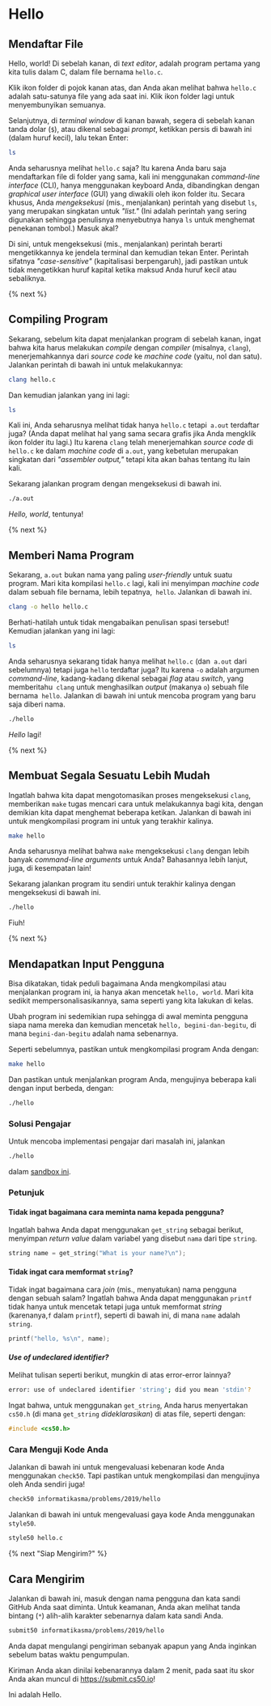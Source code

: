 # Hello

<!-- TODO Introduction Video

{% video https://www.youtube.com/watch?v=sxXQ-jgUIg8 %}

{% next %} -->

## Mendaftar File

Hello, world! Di sebelah kanan, di *text editor*, adalah program pertama yang kita tulis dalam C, dalam file bernama `hello.c`.

Klik ikon folder di pojok kanan atas, dan Anda akan melihat bahwa `hello.c` adalah satu-satunya file yang ada saat ini. Klik ikon folder lagi untuk menyembunyikan semuanya.

Selanjutnya, di *terminal window* di kanan bawah, segera di sebelah kanan tanda dolar (`$`), atau dikenal sebagai *prompt*, ketikkan persis di bawah ini (dalam huruf kecil), lalu tekan Enter:

```bash
ls
```

Anda seharusnya melihat `hello.c` saja? Itu karena Anda baru saja mendaftarkan file di folder yang sama, kali ini menggunakan *command-line interface* (CLI), hanya menggunakan keyboard Anda, dibandingkan dengan *graphical user interface* (GUI) yang diwakili oleh ikon folder itu. Secara khusus, Anda *mengeksekusi* (mis., menjalankan) perintah yang disebut `ls`, yang merupakan singkatan untuk *"list."* (Ini adalah perintah yang sering digunakan sehingga penulisnya menyebutnya hanya `ls` untuk menghemat penekanan tombol.) Masuk akal?

Di sini, untuk mengeksekusi (mis., menjalankan) perintah berarti mengetikkannya ke jendela terminal dan kemudian tekan Enter. Perintah sifatnya *"case-sensitive"* (kapitalisasi berpengaruh), jadi pastikan untuk tidak mengetikkan huruf kapital ketika maksud Anda huruf kecil atau sebaliknya.

{% next %}

## Compiling Program

Sekarang, sebelum kita dapat menjalankan program di sebelah kanan, ingat bahwa kita harus melakukan *compile* dengan *compiler* (misalnya, `clang`), menerjemahkannya dari *source code* ke *machine code* (yaitu, nol dan satu). Jalankan perintah di bawah ini untuk melakukannya:

```bash
clang hello.c
```

Dan kemudian jalankan yang ini lagi:

```bash
ls
```

Kali ini, Anda seharusnya melihat tidak hanya `hello.c` tetapi` a.out` terdaftar juga? (Anda dapat melihat hal yang sama secara grafis jika Anda mengklik ikon folder itu lagi.) Itu karena `clang` telah menerjemahkan *source code* di` hello.c` ke dalam *machine code* di `a.out`, yang kebetulan merupakan singkatan dari *"assembler output,"* tetapi kita akan bahas tentang itu lain kali.

Sekarang jalankan program dengan mengeksekusi di bawah ini.

```bash
./a.out
```

*Hello, world*, tentunya!

{% next %}

## Memberi Nama Program

Sekarang, `a.out` bukan nama yang paling *user-friendly* untuk suatu program. Mari kita kompilasi `hello.c` lagi, kali ini menyimpan *machine code* dalam sebuah file bernama, lebih tepatnya,` hello`. Jalankan di bawah ini.

```bash
clang -o hello hello.c
```

Berhati-hatilah untuk tidak mengabaikan penulisan spasi tersebut! Kemudian jalankan yang ini lagi:

```bash
ls
```

Anda seharusnya sekarang tidak hanya melihat `hello.c` (dan` a.out` dari sebelumnya) tetapi juga `hello` terdaftar juga? Itu karena `-o` adalah argumen *command-line*, kadang-kadang dikenal sebagai *flag* atau *switch*, yang memberitahu` clang` untuk menghasilkan *output* (makanya `o`) sebuah file bernama` hello`. Jalankan di bawah ini untuk mencoba program yang baru saja diberi nama.

```bash
./hello
```

*Hello* lagi!

{% next %}

## Membuat Segala Sesuatu Lebih Mudah

Ingatlah bahwa kita dapat mengotomasikan proses mengeksekusi `clang`, memberikan `make` tugas mencari cara untuk melakukannya bagi kita, dengan demikian kita dapat menghemat beberapa ketikan. Jalankan di bawah ini untuk mengkompilasi program ini untuk yang terakhir kalinya.

```bash
make hello
```

Anda seharusnya melihat bahwa `make` mengeksekusi `clang` dengan lebih banyak *command-line arguments* untuk Anda? Bahasannya lebih lanjut, juga, di kesempatan lain!

Sekarang jalankan program itu sendiri untuk terakhir kalinya dengan mengeksekusi di bawah ini.

```bash
./hello
```

Fiuh!

{% next %}

## Mendapatkan Input Pengguna

Bisa dikatakan, tidak peduli bagaimana Anda mengkompilasi atau menjalankan program ini, ia hanya akan mencetak `hello, world`. Mari kita sedikit mempersonalisasikannya, sama seperti yang kita lakukan di kelas.

Ubah program ini sedemikian rupa sehingga di awal meminta pengguna siapa nama mereka dan kemudian mencetak `hello, begini-dan-begitu`, di mana `begini-dan-begitu` adalah nama sebenarnya.

Seperti sebelumnya, pastikan untuk mengkompilasi program Anda dengan:

```bash
make hello
```

Dan pastikan untuk menjalankan program Anda, mengujinya beberapa kali dengan input berbeda, dengan:

```bash
./hello
```

### Solusi Pengajar

Untuk mencoba implementasi pengajar dari masalah ini, jalankan

```bash
./hello
```

dalam [sandbox ini](http://bit.ly/2Qp0a2g).

<!-- TODO Walkthrough Video

### Panduan

{% video https://www.youtube.com/watch?v=Y3nWGvqt_Cg %} -->

### Petunjuk

#### Tidak ingat bagaimana cara meminta nama kepada pengguna?

Ingatlah bahwa Anda dapat menggunakan `get_string` sebagai berikut, menyimpan *return value* dalam variabel yang disebut `nama` dari tipe `string`.

```c
string name = get_string("What is your name?\n");
```

#### Tidak ingat cara memformat `string`?

Tidak ingat bagaimana cara *join* (mis., menyatukan) nama pengguna dengan sebuah salam? Ingatlah bahwa Anda dapat menggunakan `printf` tidak hanya untuk mencetak tetapi juga untuk memformat *string* (karenanya,`f` dalam `printf`), seperti di bawah ini, di mana `name` adalah `string`.

```c
printf("hello, %s\n", name);
```

#### *Use of undeclared identifier?*

Melihat tulisan seperti berikut, mungkin di atas error-error lainnya?

```bash
error: use of undeclared identifier 'string'; did you mean 'stdin'?
```

Ingat bahwa, untuk menggunakan `get_string`, Anda harus menyertakan `cs50.h` (di mana `get_string` *dideklarasikan*) di atas file, seperti dengan:

```c
#include <cs50.h>
```

### Cara Menguji Kode Anda

Jalankan di bawah ini untuk mengevaluasi kebenaran kode Anda menggunakan `check50`. Tapi pastikan untuk mengkompilasi dan mengujinya oleh Anda sendiri juga!

```bash
check50 informatikasma/problems/2019/hello
```

Jalankan di bawah ini untuk mengevaluasi gaya kode Anda menggunakan `style50`.

```bash
style50 hello.c
```

{% next "Siap Mengirim?" %}

## Cara Mengirim

Jalankan di bawah ini, masuk dengan nama pengguna dan kata sandi GitHub Anda saat diminta. Untuk keamanan, Anda akan melihat tanda bintang (`*`) alih-alih karakter sebenarnya dalam kata sandi Anda.

```bash
submit50 informatikasma/problems/2019/hello
```

Anda dapat mengulangi pengiriman sebanyak apapun yang Anda inginkan sebelum batas waktu pengumpulan.

Kiriman Anda akan dinilai kebenarannya dalam 2 menit, pada saat itu skor Anda akan muncul di https://submit.cs50.io!

Ini adalah Hello.
